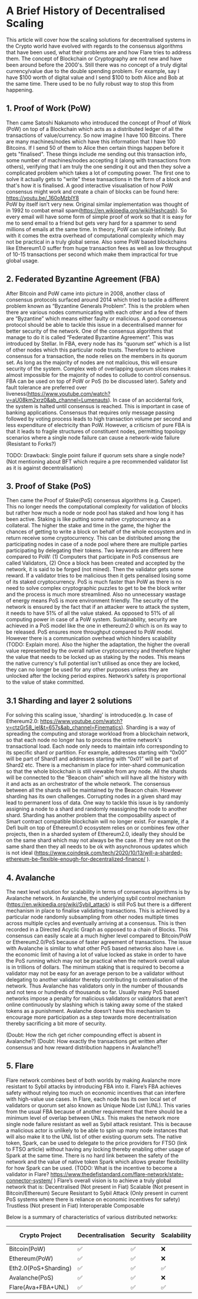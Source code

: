# A Brief History of Decentralised Scaling
This article will cover how the scaling solutions for decentralised systems in the Crypto world have evolved with regards to the consensus algorithms that have been used, what their problems are and how Flare tries to address them.
The concept of Blockchain or Cryptography are not new and have been around before the 2000's. Still there was no concept of a truly digital currency/value due to the double spending problem. For example, say I have $100 worth of digital value and I send $100 to both Alice and Bob at the same time. There used to be no fully robust way to stop this from happening.
## 1. Proof of Work (PoW)
   Then came Satoshi Nakamoto who introduced the concept of Proof of Work (PoW) on top of a Blockchain which acts as a distributed ledger of all the transactions of value/currency. So now imagine I have 100 Bitcoins. There are many machines/nodes which have this information that I have 100 Bitcoins. If I send 50 of them to Alice then certain things happen before it gets "finalised". These things include me sending out this transaction info, some number of machines/nodes accepting it (along with transactions from others), verifying that I am truly the one sending it out and then they solve a complicated problem which takes a lot of computing power. The first one to solve it actually gets to "write" these transactions in the form of a block and that's how it is finalised. A good interactive visualisation of how PoW consensus might work and create a chain of blocks can be found here: https://youtu.be/_160oMzblY8  
   PoW by itself isn’t very new. Original similar implementation was thought of in 1992 to combat email spam(https://en.wikipedia.org/wiki/Hashcash). So every email will have some form of simple proof of work so that it is easy for me to send email to a friend but gets very hard for a spammer to send millions of emails at the same time.
   In theory, PoW can scale infinitely. But with it comes the extra overhead of computational complexity which may not be practical in a truly global sense. Also some PoW based blockchains like Ethereum1.0 suffer from huge transaction fees as well as low throughput of 10-15 transactions per second which make them impractical for true global usage.
## 2. Federated Byzantine Agreement (FBA)
   After Bitcoin and PoW came into picture in 2008, another class of consensus protocols surfaced around 2014 which tried to tackle a different problem known as “Byzantine Generals Problem”. This is the problem when there are various nodes communicating with each other and a few of them are “Byzantine” which means either faulty or malicious. A good consensus protocol should be able to tackle this issue in a decentralised manner for better security of the network. One of the consensus algorithms that manage to do it is called “Federated Byzantine Agreement”. This was introduced by Stellar.
   In FBA, every node has its “quorum set” which is a list of other nodes which this particular node trusts. Therefore to achieve consensus for a transaction, the node relies on the members in its quorum set. As long as the majority of nodes are not malicious, this will ensure security of the system. Complex web of overlapping quorum slices makes it almost impossible for the majority of nodes to collude to control consensus. FBA can be used on top of PoW or PoS (to be discussed later). Safety and fault tolerance are preferred over liveness(https://www.youtube.com/watch?v=aU08km2xrz0&ab_channel=Lumenauts). In case of an accidental fork, the system is halted until consensus is reached. This is important in case of banking applications. Consensus that requires only message passing followed by voting process leads to high transaction volume per second and less expenditure of electricity than PoW.
   However, a criticism of pure FBA is that it leads to fragile structures of constituent nodes, permitting topology scenarios where a single node failure can cause a network-wide failure
   (Resistant to Forks?)


   TODO: Drawback: Single point failure if quorum sets share a single node?
   (Not mentioning about BFT which require a pre recommended validator list as it is against decentralisation)
## 3. Proof of Stake (PoS)
   Then came the Proof of Stake(PoS) consensus algorithms (e.g. Casper). This no longer needs the computational complexity for validation of blocks but rather how much a node or node pool has staked and how long it has been active. Staking is like putting some native cryptocurrency as a collateral. The higher the stake and time in the game, the higher the chances of getting to write a block on behalf of the whole ecosystem and in return receive some cryptocurrency. This can be distributed among the participating nodes in case of a node pool where there are multiple parties participating by delegating their tokens. Two keywords are different here compared to PoW: (1) Computers that participate in PoS consensus are called Validators, (2) Once a block has been created and accepted by the network, it is said to be forged (not mined). Then the validator gets some reward. If a validator tries to be malicious then it gets penalised losing some of its staked cryptocurrency.
   PoS is much faster than PoW as there is no need to solve complex cryptographic puzzles to get to be the block writer and the process is much more streamlined. Also no unnecessary wastage of energy means PoS is more environment friendly.
   The security of the network is ensured by the fact that if an attacker were to attack the system, it needs to have 51% of all the value staked. As opposed to 51% of all computing power in case of a PoW system. Sustainability, security are achieved in a PoS model like the one in ethereum2.0 which is on its way to be released.
   PoS ensures more throughput compared to PoW model. However there is a communication overhead which hinders scalability (TODO: Explain more). Also the higher the adaptation, the higher the overall value represented by the overall native cryptocurrency and therefore higher the value that needs to be locked up as staking by the nodes. This means the native currency's full potential isn't utilised as once they are locked, they can no longer be used for any other purposes unless they are unlocked after the locking period expires. Network’s safety is proportional to the value of stake committed.
## 3.1 Sharding and layer 2 solutions
   For solving this scaling issue, 'sharding' is introduced(e.g. In case of Ethereum2.0: https://www.youtube.com/watch?v=ctzGr58_jeI&t=657s&ab_channel=Finematics). Sharding is a way of spreading the computing and storage workload from a blockchain network, so that each node no longer has to process the entire network's transactional load. Each node only needs to maintain info corresponding to its specific shard or partition. For example, addresses starting with “0x00” will be part of Shard1 and addresses starting with “0x01” will be part of Shard2 etc. There is a mechanism in place for inter-shard communication so that the whole blockchain is still viewable from any node. All the shards will be connected to the “Beacon chain” which will have all the history with it and acts as an orchestrator of the whole network. The consensus between all the shards will be maintained by the Beacon chain.
   However sharding has its own challenges. Corrupting nodes in a given shard may lead to permanent loss of data. One way to tackle this issue is by randomly assigning a node to a shard and randomly reassigning the node to another shard.
   Sharding has another problem that the composability aspect of Smart contract compatible blockchain will no longer exist. For example, if a Defi built on top of Ethereum1.0 ecosystem relies on or combines few other projects, then in a sharded system of Ethereum2.0, ideally they should be on the same shard which may not always be the case. If they are not on the same shard then they all needs to be ok with asynchronous updates which is not ideal (https://www.coindesk.com/tech/2020/10/13/will-a-sharded-ethereum-be-flexible-enough-for-decentralized-finance/ ).
## 4. Avalanche
   The next level solution for scalability in terms of consensus algorithms is by Avalanche network. In Avalanche, the underlying sybil control mechanism (https://en.wikipedia.org/wiki/Sybil_attack) is still PoS but there is a different mechanism in place to finalise validating transactions. This is achieved by a particular node randomly subsampling from other nodes multiple times across multiple cycles and eventually arriving at a consensus. This is then recorded in a Directed Acyclic Graph as opposed to a chain of Blocks. This consensus can easily scale at a much higher level compared to Bitcoin/PoW or Ethereum2.0/PoS because of faster agreement of transactions.
   The issue with Avalanche is similar to what other PoS based networks also have i.e. the economic limit of having a lot of value locked as stake in order to have the PoS running which may not be practical when the network overall value is in trillions of dollars. The minimum staking that is required to become a validator may not be easy for an average person to be a validator without delegating to another validator thereby contributing to centralisation of the network. Thus Avalanche has validators only in the number of thousands and not tens or hundreds of thousands so far.
   Usually many PoS based networks impose a penalty for malicious validators or validators that aren’t online continuously by slashing which is taking away some of the staked tokens as a punishment. Avalanche doesn’t have this mechanism to encourage more participation as a step towards more decentralisation thereby sacrificing a bit more of security.
   

   (Doubt: How the rich get richer compounding effect is absent in Avalanche?)
   (Doubt: How exactly the transactions get written after consensus and how reward distribution happens in Avalanche?)
## 5. Flare
   Flare network combines best of both worlds by making Avalanche more resistant to Sybil attacks by introducing FBA into it. Flare’s FBA achieves safety without relying too much on economic incentives that can interfere with high-value use cases.
   In Flare, each node has its own local set of validators or quorum set also known as Unique Node List (UNL). This varies from the usual FBA because of another requirement that there should be a minimum level of overlap between UNLs. This makes the network more single node failure resistant as well as Sybil attack resistant. This is because a malicious actor is unlikely to be able to spin up many node instances that will also make it to the UNL list of other existing quorum sets.
   The native token, Spark, can be used to delegate to the price providers for FTSO (link to FTSO article) without having any locking thereby enabling other usage of Spark at the same time. There is no hard link between the safety of the network and the value of native token Spark which allows greater flexibility for how Spark can be used.
   (TODO: What is the incentive to become a validator in Flare? https://www.thedefistandard.com/flare-network/state-connector-system/ )
   Flare’s overall vision is to achieve a truly global network that is:
   Decentralised (Not present in Fiat)
   Scalable (Not present in Bitcoin/Ethereum)
   Secure
   Resistant to Sybil Attack (Only present in current PoS systems where there is reliance on economic incentives for safety)
   Trustless (Not present in Fiat)
   Interoperable
   Composable

Below is a summary of characteristics of various distributed networks:

| Crypto Project  | Decentralisation  |Security   |  Scalability |Energy Efficient   |Composability   | Throughput  |
|---|---|---|---|---|---|---|
|Bitcoin(PoW)   | ✅  | ✅  | ❌  |❌   | ❌  | ❌  |
|Ethereum(PoW)   | ✅  | ✅  | ❌  | ❌  | ✅  | ❌  |
|Eth2.0(PoS+Sharding)   |✅   |✅   |✅   |✅   | ❌  | ✅  |
|Avalanche(PoS)   | ✅  | ✅  | ❌  | ✅  |✅   |✅   |
|Flare(Ava+FBA+UNL)   | ✅  |✅   | ✅  | ✅  |✅   | ✅  |

